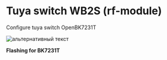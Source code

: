 # Tuya switch WB2S (rf-module)
<p>
Configure tuya switch OpenBK7231T
</p>
<img src="https://github.com/Alexxx113/Tuya-switch-WB3S-WB2S-WB2L/blob/main/IMG_20220716_015555.jpg" alt="альтернативный текст" />
<p></p>
<b>Flashing for <red>BK7231T</red></b>
